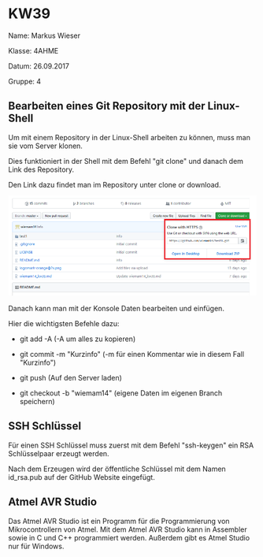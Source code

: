  # KW39
 
Name: Markus Wieser

Klasse: 4AHME

Datum: 26.09.2017

Gruppe: 4

## Bearbeiten eines Git Repository mit der Linux-Shell

Um mit einem Repository in der Linux-Shell arbeiten zu können, muss man sie vom Server klonen.

Dies funktioniert in der Shell mit dem Befehl "git clone" und danach dem Link des Repository.

Den Link dazu findet man im Repository unter clone or download.

![Link_Repository](/wiemam14/Link_Repository.PNG)

Danach kann man mit der Konsole Daten bearbeiten und einfügen.

Hier die wichtigsten Befehle dazu:

* git add -A (-A um alles zu kopieren)

* git commit -m "Kurzinfo" (-m für einen Kommentar wie in diesem Fall "Kurzinfo")

* git push (Auf den Server laden)

* git checkout -b "wiemam14" (eigene Daten im eigenen Branch speichern)

## SSH Schlüssel

Für einen SSH Schlüssel muss zuerst mit dem Befehl "ssh-keygen" ein RSA Schlüsselpaar erzeugt werden.

Nach dem Erzeugen wird der öffentliche Schlüssel mit dem Namen id_rsa.pub auf der GitHub Website eingefügt.


## Atmel AVR Studio

Das Atmel AVR Studio ist ein Programm für die Programmierung von Mikrocontrollern von Atmel.
Mit dem Atmel AVR Studio kann in Assembler sowie in C und C++ programmiert werden. Außerdem gibt es Atmel Studio nur für Windows.



